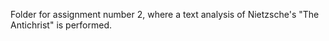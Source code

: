 Folder for assignment number 2, where a text analysis of Nietzsche's "The Antichrist" is performed.
